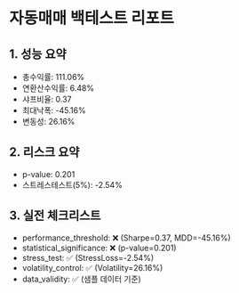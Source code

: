 # 자동매매 백테스트 리포트

## 1. 성능 요약
- 총수익률: 111.06%
- 연환산수익률: 6.48%
- 샤프비율: 0.37
- 최대낙폭: -45.16%
- 변동성: 26.16%

## 2. 리스크 요약
- p-value: 0.201
- 스트레스테스트(5%): -2.54%

## 3. 실전 체크리스트
- performance_threshold: ❌ (Sharpe=0.37, MDD=-45.16%)
- statistical_significance: ❌ (p-value=0.201)
- stress_test: ✅ (StressLoss=-2.54%)
- volatility_control: ✅ (Volatility=26.16%)
- data_validity: ✅ (샘플 데이터 기준)